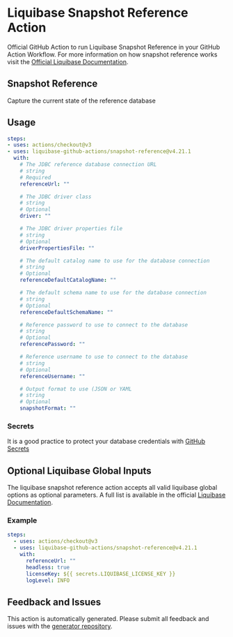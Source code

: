 # Liquibase Snapshot Reference Action
Official GitHub Action to run Liquibase Snapshot Reference in your GitHub Action Workflow. For more information on how snapshot reference works visit the [Official Liquibase Documentation](https://docs.liquibase.com/commands/home.html).
## Snapshot Reference
Capture the current state of the reference database
## Usage
```yaml
steps:
- uses: actions/checkout@v3
- uses: liquibase-github-actions/snapshot-reference@v4.21.1
  with:
    # The JDBC reference database connection URL
    # string
    # Required
    referenceUrl: ""

    # The JDBC driver class
    # string
    # Optional
    driver: ""

    # The JDBC driver properties file
    # string
    # Optional
    driverPropertiesFile: ""

    # The default catalog name to use for the database connection
    # string
    # Optional
    referenceDefaultCatalogName: ""

    # The default schema name to use for the database connection
    # string
    # Optional
    referenceDefaultSchemaName: ""

    # Reference password to use to connect to the database
    # string
    # Optional
    referencePassword: ""

    # Reference username to use to connect to the database
    # string
    # Optional
    referenceUsername: ""

    # Output format to use (JSON or YAML
    # string
    # Optional
    snapshotFormat: ""

```

### Secrets
It is a good practice to protect your database credentials with [GitHub Secrets](https://docs.github.com/en/actions/security-guides/encrypted-secrets)

## Optional Liquibase Global Inputs
The liquibase snapshot reference action accepts all valid liquibase global options as optional parameters. A full list is available in the official [Liquibase Documentation](https://docs.liquibase.com/parameters/command-parameters.html).

### Example
```yaml
steps:
  - uses: actions/checkout@v3
  - uses: liquibase-github-actions/snapshot-reference@v4.21.1
    with:
      referenceUrl: ""
      headless: true
      licenseKey: ${{ secrets.LIQUIBASE_LICENSE_KEY }}
      logLevel: INFO
```

## Feedback and Issues
This action is automatically generated. Please submit all feedback and issues with the [generator repository](https://github.com/liquibase/github-action-generator/issues).
